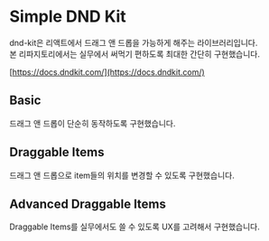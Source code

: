 # Simple DND Kit

dnd-kit은 리액트에서 드래그 앤 드롭을 가능하게 해주는 라이브러리입니다.\
본 리파지토리에서는 실무에서 써먹기 편하도록 최대한 간단히 구현했습니다.

[https://docs.dndkit.com/](https://docs.dndkit.com/)

## Basic

드래그 앤 드롭이 단순히 동작하도록 구현했습니다.

## Draggable Items

드래그 앤 드롭으로 item들의 위치를 변경할 수 있도록 구현했습니다.

## Advanced Draggable Items

Draggable Items를 실무에서도 쓸 수 있도록 UX를 고려해서 구현했습니다.
